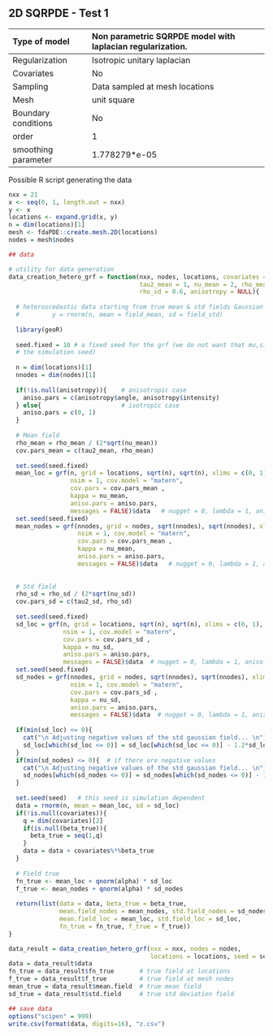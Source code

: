 ## 2D SQRPDE - Test 1

| Type of model       | Non parametric SQRPDE model with laplacian regularization.|
|:--------------------|:----------------------------------------------------------|
| Regularization      | Isotropic unitary laplacian                               |
| Covariates          | No                                                        |
| Sampling            | Data sampled at mesh locations                            |
| Mesh                | unit square                                               |
| Boundary conditions | No                                                        |
| order               | 1                                                         |
| smoothing parameter | 1.778279*e-05                                             |

Possible R script generating the data

```r
nxx = 21 
x <- seq(0, 1, length.out = nxx)
y <- x
locations <- expand.grid(x, y)
n = dim(locations)[1]
mesh <- fdaPDE::create.mesh.2D(locations)
nodes = mesh$nodes

## data

# utility for data generation 
data_creation_hetero_grf = function(nxx, nodes, locations, covariates = NULL, beta_true = NULL, seed, 
                                    tau2_mean = 1, nu_mean = 2, rho_mean = 0.3, tau2_sd = 0.3, nu_sd = 2, 
                                    rho_sd = 0.6, anisotropy = NULL){
  
  # heteroscedastic data starting from true mean & std fields Gaussian Random Field
  #         y = rnorm(n, mean = field_mean, sd = field_std)
  
  library(geoR)
  
  seed.fixed = 10 # a fixed seed for the grf (we do not want that mu,sigma change with 
  # the simulation seed)
  
  n = dim(locations)[1]
  nnodes = dim(nodes)[1]
  
  if(!is.null(anisotropy)){    # anisotropic case
    aniso.pars = c(anisotropy$angle, anisotropy$intensity)
  } else{                      # isotropic case
    aniso.pars = c(0, 1) 
  }
  
  # Mean field
  rho_mean = rho_mean / (2*sqrt(nu_mean))
  cov.pars_mean = c(tau2_mean, rho_mean)
  
  set.seed(seed.fixed)
  mean_loc = grf(n, grid = locations, sqrt(n), sqrt(n), xlims = c(0, 1), ylims = c(0, 1),
                 nsim = 1, cov.model = "matern",
                 cov.pars = cov.pars_mean , 
                 kappa = nu_mean, 
                 aniso.pars = aniso.pars,
                 messages = FALSE)$data   # nugget = 0, lambda = 1, aniso.pars,
  set.seed(seed.fixed)
  mean_nodes = grf(nnodes, grid = nodes, sqrt(nnodes), sqrt(nnodes), xlims = c(0, 1), ylims = c(0, 1),
                   nsim = 1, cov.model = "matern",
                   cov.pars = cov.pars_mean , 
                   kappa = nu_mean, 
                   aniso.pars = aniso.pars,
                   messages = FALSE)$data   # nugget = 0, lambda = 1, aniso.pars,
  
  
  # Std field
  rho_sd = rho_sd / (2*sqrt(nu_sd))
  cov.pars_sd = c(tau2_sd, rho_sd)
  
  set.seed(seed.fixed)
  sd_loc = grf(n, grid = locations, sqrt(n), sqrt(n), xlims = c(0, 1), ylims = c(0, 1),
               nsim = 1, cov.model = "matern",
               cov.pars = cov.pars_sd , 
               kappa = nu_sd, 
               aniso.pars = aniso.pars, 
               messages = FALSE)$data  # nugget = 0, lambda = 1, aniso.pars,
  set.seed(seed.fixed)
  sd_nodes = grf(nnodes, grid = nodes, sqrt(nnodes), sqrt(nnodes), xlims = c(0, 1), ylims = c(0, 1),
                 nsim = 1, cov.model = "matern",
                 cov.pars = cov.pars_sd , 
                 kappa = nu_sd, 
                 aniso.pars = aniso.pars, 
                 messages = FALSE)$data  # nugget = 0, lambda = 1, aniso.pars,
  
  if(min(sd_loc) <= 0){
    cat("\n Adjusting negative values of the std gaussian field... \n")
    sd_loc[which(sd_loc <= 0)] = sd_loc[which(sd_loc <= 0)] - 1.2*sd_loc[which(sd_loc <= 0)]
  }
  if(min(sd_nodes) <= 0){  # if there are negative values 
    cat("\n Adjusting negative values of the std gaussian field... \n")
    sd_nodes[which(sd_nodes <= 0)] = sd_nodes[which(sd_nodes <= 0)] - 1.2*sd_nodes[which(sd_nodes <= 0)]
  }
  
  set.seed(seed)   # this seed is simulation dependent 
  data = rnorm(n, mean = mean_loc, sd = sd_loc)
  if(!is.null(covariates)){
    q = dim(covariates)[2]
    if(is.null(beta_true)){
      beta_true = seq(1,q)
    }
    data = data + covariates%*%beta_true  
  }
  
  # Field true
  fn_true <- mean_loc + qnorm(alpha) * sd_loc
  f_true <- mean_nodes + qnorm(alpha) * sd_nodes
  
  return(list(data = data, beta_true = beta_true, 
              mean.field_nodes = mean_nodes, std.field_nodes = sd_nodes,
              mean.field_loc = mean_loc, std.field_loc = sd_loc, 
              fn_true = fn_true, f_true = f_true))
} 

data_result = data_creation_hetero_grf(nxx = nxx, nodes = nodes, 
                                       locations = locations, seed = seed)
data = data_result$data
fn_true = data_result$fn_true       # true field at locations 
f_true = data_result$f_true         # true field at mesh nodes 
mean_true = data_result$mean.field  # true mean field
sd_true = data_result$std.field     # true std deviation field 

## save data
options("scipen" = 999)
write.csv(format(data, digits=16), "z.csv")

```
